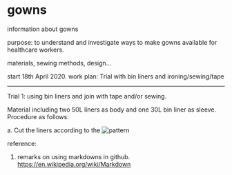 # gowns
information about gowns 

purpose:  to understand and investigate ways to make gowns available for healthcare workers.

materials, sewing methods, design...

start 18th April 2020.  work plan:  Trial with bin liners and ironing/sewing/tape

--- 
Trial 1:  using bin liners and join with tape and/or sewing.  

Material including two 50L liners as body and one 30L bin liner as sleeve.  
Procedure as follows:

a.  Cut the liners according to the 
![pattern](pattern-Teijin-Frontier-weaven%20type-translation.png)







reference:

1. remarks on using markdowns in github.  https://en.wikipedia.org/wiki/Markdown



